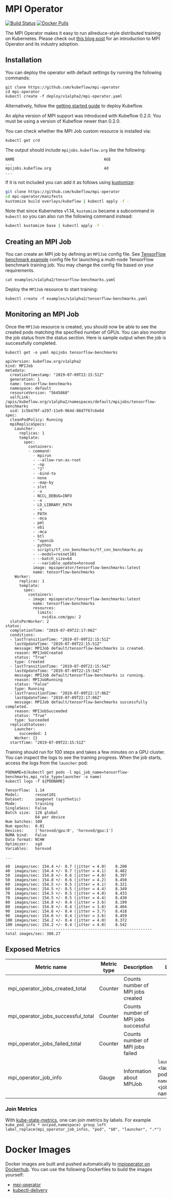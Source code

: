 # MPI Operator

[![Build Status](https://github.com/kubeflow/mpi-operator/workflows/build/badge.svg)](https://github.com/kubeflow/mpi-operator/actions?query=event%3Apush+branch%3Amaster)
[![Docker Pulls](https://img.shields.io/docker/pulls/mpioperator/mpi-operator)](https://hub.docker.com/r/mpioperator/mpi-operator)

The MPI Operator makes it easy to run allreduce-style distributed training on Kubernetes. Please check out [this blog post](https://medium.com/kubeflow/introduction-to-kubeflow-mpi-operator-and-industry-adoption-296d5f2e6edc) for an introduction to MPI Operator and its industry adoption.

## Installation

You can deploy the operator with default settings by running the following commands:

```shell
git clone https://github.com/kubeflow/mpi-operator
cd mpi-operator
kubectl create -f deploy/v1alpha2/mpi-operator.yaml
```

Alternatively, follow the [getting started guide](https://www.kubeflow.org/docs/started/getting-started/) to deploy Kubeflow.

An alpha version of MPI support was introduced with Kubeflow 0.2.0. You must be using a version of Kubeflow newer than 0.2.0.

You can check whether the MPI Job custom resource is installed via:

```
kubectl get crd
```

The output should include `mpijobs.kubeflow.org` like the following:

```
NAME                                       AGE
...
mpijobs.kubeflow.org                       4d
...
```

If it is not included you can add it as follows using [kustomize](https://github.com/kubernetes-sigs/kustomize):

```bash
git clone https://github.com/kubeflow/mpi-operator
cd mpi-operator/manifests
kustomize build overlays/kubeflow | kubectl apply -f -
```

Note that since Kubernetes v1.14, `kustomize` became a subcommand in `kubectl` so you can also run the following command instead:

```bash
kubectl kustomize base | kubectl apply -f -
```

## Creating an MPI Job

You can create an MPI job by defining an `MPIJob` config file. See [TensorFlow benchmark example](https://github.com/kubeflow/mpi-operator/blob/master/examples/v1alpha2/tensorflow-benchmarks.yaml) config file for launching a multi-node TensorFlow benchmark training job. You may change the config file based on your requirements.

```
cat examples/v1alpha2/tensorflow-benchmarks.yaml
```

Deploy the `MPIJob` resource to start training:

```
kubectl create -f examples/v1alpha2/tensorflow-benchmarks.yaml
```

## Monitoring an MPI Job

Once the `MPIJob` resource is created, you should now be able to see the created pods matching the specified number of GPUs. You can also monitor the job status from the status section. Here is sample output when the job is successfully completed.

```
kubectl get -o yaml mpijobs tensorflow-benchmarks
```

```
apiVersion: kubeflow.org/v1alpha2
kind: MPIJob
metadata:
  creationTimestamp: "2019-07-09T22:15:51Z"
  generation: 1
  name: tensorflow-benchmarks
  namespace: default
  resourceVersion: "5645868"
  selfLink: /apis/kubeflow.org/v1alpha2/namespaces/default/mpijobs/tensorflow-benchmarks
  uid: 1c5b470f-a297-11e9-964d-88d7f67c6e6d
spec:
  cleanPodPolicy: Running
  mpiReplicaSpecs:
    Launcher:
      replicas: 1
      template:
        spec:
          containers:
          - command:
            - mpirun
            - --allow-run-as-root
            - -np
            - "2"
            - -bind-to
            - none
            - -map-by
            - slot
            - -x
            - NCCL_DEBUG=INFO
            - -x
            - LD_LIBRARY_PATH
            - -x
            - PATH
            - -mca
            - pml
            - ob1
            - -mca
            - btl
            - ^openib
            - python
            - scripts/tf_cnn_benchmarks/tf_cnn_benchmarks.py
            - --model=resnet101
            - --batch_size=64
            - --variable_update=horovod
            image: mpioperator/tensorflow-benchmarks:latest
            name: tensorflow-benchmarks
    Worker:
      replicas: 1
      template:
        spec:
          containers:
          - image: mpioperator/tensorflow-benchmarks:latest
            name: tensorflow-benchmarks
            resources:
              limits:
                nvidia.com/gpu: 2
  slotsPerWorker: 2
status:
  completionTime: "2019-07-09T22:17:06Z"
  conditions:
  - lastTransitionTime: "2019-07-09T22:15:51Z"
    lastUpdateTime: "2019-07-09T22:15:51Z"
    message: MPIJob default/tensorflow-benchmarks is created.
    reason: MPIJobCreated
    status: "True"
    type: Created
  - lastTransitionTime: "2019-07-09T22:15:54Z"
    lastUpdateTime: "2019-07-09T22:15:54Z"
    message: MPIJob default/tensorflow-benchmarks is running.
    reason: MPIJobRunning
    status: "False"
    type: Running
  - lastTransitionTime: "2019-07-09T22:17:06Z"
    lastUpdateTime: "2019-07-09T22:17:06Z"
    message: MPIJob default/tensorflow-benchmarks successfully completed.
    reason: MPIJobSucceeded
    status: "True"
    type: Succeeded
  replicaStatuses:
    Launcher:
      succeeded: 1
    Worker: {}
  startTime: "2019-07-09T22:15:51Z"
```

Training should run for 100 steps and takes a few minutes on a GPU cluster. You can inspect the logs to see the training progress. When the job starts, access the logs from the `launcher` pod:

```
PODNAME=$(kubectl get pods -l mpi_job_name=tensorflow-benchmarks,mpi_role_type=launcher -o name)
kubectl logs -f ${PODNAME}
```

```
TensorFlow:  1.14
Model:       resnet101
Dataset:     imagenet (synthetic)
Mode:        training
SingleSess:  False
Batch size:  128 global
             64 per device
Num batches: 100
Num epochs:  0.01
Devices:     ['horovod/gpu:0', 'horovod/gpu:1']
NUMA bind:   False
Data format: NCHW
Optimizer:   sgd
Variables:   horovod

...

40	images/sec: 154.4 +/- 0.7 (jitter = 4.0)	8.280
40	images/sec: 154.4 +/- 0.7 (jitter = 4.1)	8.482
50	images/sec: 154.8 +/- 0.6 (jitter = 4.0)	8.397
50	images/sec: 154.8 +/- 0.6 (jitter = 4.2)	8.450
60	images/sec: 154.5 +/- 0.5 (jitter = 4.1)	8.321
60	images/sec: 154.5 +/- 0.5 (jitter = 4.4)	8.349
70	images/sec: 154.5 +/- 0.5 (jitter = 4.0)	8.433
70	images/sec: 154.5 +/- 0.5 (jitter = 4.4)	8.430
80	images/sec: 154.8 +/- 0.4 (jitter = 3.6)	8.199
80	images/sec: 154.8 +/- 0.4 (jitter = 3.8)	8.404
90	images/sec: 154.6 +/- 0.4 (jitter = 3.7)	8.418
90	images/sec: 154.6 +/- 0.4 (jitter = 3.6)	8.459
100	images/sec: 154.2 +/- 0.4 (jitter = 4.0)	8.372
100	images/sec: 154.2 +/- 0.4 (jitter = 4.0)	8.542
----------------------------------------------------------------
total images/sec: 308.27
```

## Exposed Metrics

| Metric name | Metric type | Description | Labels |
| ----------- | ----------- | ----------- | ------ |
|mpi\_operator\_jobs\_created\_total | Counter  | Counts number of MPI jobs created | |
|mpi\_operator\_jobs\_successful\_total | Counter  | Counts number of MPI jobs successful | |
|mpi\_operator\_jobs\_failed\_total | Counter  | Counts number of MPI jobs failed| |
|mpi\_operator\_job\_info | Gauge | Information about MPIJob | `launcher`=&lt;launcher-pod-name&gt; <br> `namespace`=&lt;job-namespace&gt; |

### Join Metrics

With [kube-state-metrics](https://github.com/kubernetes/kube-state-metrics), one can join metrics by labels.
For example `kube_pod_info * on(pod,namespace) group_left label_replace(mpi_operator_job_infos, "pod", "$0", "launcher", ".*")`

# Docker Images

Docker images are built and pushed automatically to [mpioperator on Dockerhub](https://hub.docker.com/u/mpioperator). You can use the following Dockerfiles to build the images yourself:

- [mpi-operator](https://github.com/kubeflow/mpi-operator/blob/master/Dockerfile)
- [kubectl-delivery](https://github.com/kubeflow/mpi-operator/blob/master/cmd/kubectl-delivery/Dockerfile)
